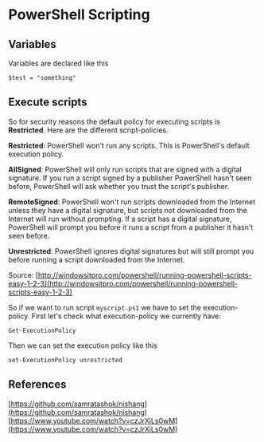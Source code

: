 # PowerShell Scripting

## Variables

Variables are declared like this

```text
$test = "something"
```

## Execute scripts

So for security reasons the default policy for executing scripts is **Restricted**. Here are the different script-policies.

**Restricted**: PowerShell won't run any scripts. This is PowerShell's default execution policy.

**AllSigned**: PowerShell will only run scripts that are signed with a digital signature. If you run a script signed by a publisher PowerShell hasn't seen before, PowerShell will ask whether you trust the script's publisher.

**RemoteSigned**: PowerShell won't run scripts downloaded from the Internet unless they have a digital signature, but scripts not downloaded from the Internet will run without prompting. If a script has a digital signature, PowerShell will prompt you before it runs a script from a publisher it hasn't seen before.

**Unrestricted**: PowerShell ignores digital signatures but will still prompt you before running a script downloaded from the Internet.

Source: [http://windowsitpro.com/powershell/running-powershell-scripts-easy-1-2-3](http://windowsitpro.com/powershell/running-powershell-scripts-easy-1-2-3)

So if we want to run script `myscript.ps1` we have to set the execution-policy. First let's check what execution-policy we currently have:

```text
Get-ExecutionPolicy
```

Then we can set the execution policy like this

```text
set-ExecutionPolicy unrestricted
```

## References

[https://github.com/samratashok/nishang](https://github.com/samratashok/nishang) [https://www.youtube.com/watch?v=czJrXiLs0wM](https://www.youtube.com/watch?v=czJrXiLs0wM)

